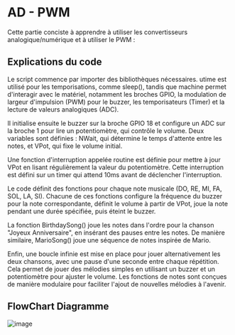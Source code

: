 # AD - PWM

Cette partie conciste à apprendre à utiliser les convertisseurs analogique/numérique et à utiliser le PWM :

## Explications du code 
Le script commence par importer des bibliothèques nécessaires. utime est utilisé pour les temporisations, comme sleep(), tandis que machine permet d'interagir avec le matériel, notamment les broches GPIO, la modulation de largeur d'impulsion (PWM) pour le buzzer, les temporisateurs (Timer) et la lecture de valeurs analogiques (ADC).

Il initialise ensuite le buzzer sur la broche GPIO 18 et configure un ADC sur la broche 1 pour lire un potentiomètre, qui contrôle le volume. Deux variables sont définies : NWait, qui détermine le temps d'attente entre les notes, et VPot, qui fixe le volume initial.

Une fonction d'interruption appelée routine est définie pour mettre à jour VPot en lisant régulièrement la valeur du potentiomètre. Cette interruption est défini sur un timer qui attend 10ms avant de déclencher l'interruption.

Le code définit des fonctions pour chaque note musicale (DO, RE, MI, FA, SOL, LA, SI). Chacune de ces fonctions configure la fréquence du buzzer pour la note correspondante, définit le volume à partir de VPot, joue la note pendant une durée spécifiée, puis éteint le buzzer.

La fonction BirthdaySong() joue les notes dans l'ordre pour la chanson "Joyeux Anniversaire", en insérant des pauses entre les notes. De manière similaire, MarioSong() joue une séquence de notes inspirée de Mario.

Enfin, une boucle infinie est mise en place pour jouer alternativement les deux chansons, avec une pause d'une seconde entre chaque répétition. Cela permet de jouer des mélodies simples en utilisant un buzzer et un potentiomètre pour ajuster le volume. Les fonctions de notes sont conçues de manière modulaire pour faciliter l'ajout de nouvelles mélodies à l'avenir.

## FlowChart Diagramme
![image](https://github.com/user-attachments/assets/14cc446f-4b33-42f6-8299-7ee81f02df08)
